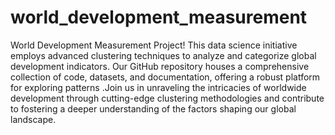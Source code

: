 # world_development_measurement
 World Development Measurement Project! This data science initiative employs advanced clustering techniques to analyze and categorize global development indicators. Our GitHub repository houses a comprehensive collection of code, datasets, and documentation, offering a robust platform for exploring patterns .Join us in unraveling the intricacies of worldwide development through cutting-edge clustering methodologies and contribute to fostering a deeper understanding of the factors shaping our global landscape.
